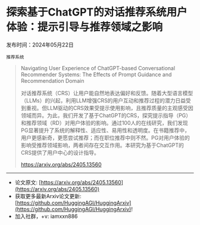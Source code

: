 # 探索基于ChatGPT的对话推荐系统用户体验：提示引导与推荐领域之影响
发布时间：2024年05月22日

`推荐系统`
> Navigating User Experience of ChatGPT-based Conversational Recommender Systems: The Effects of Prompt Guidance and Recommendation Domain
>
> 对话推荐系统（CRS）让用户能自然地表达偏好和反馈。随着大型语言模型（LLMs）的兴起，利用LLM增强CRS的用户互动和推荐过程的潜力日益受到重视。但LLM驱动的CRS效果受提示使用影响，且推荐质量的主观感受因领域而异。为此，我们开发了基于ChatGPT的CRS，探究提示指导（PG）和推荐领域（RD）对用户体验的影响。通过100人的在线研究，我们发现PG显著提升了系统的解释性、适应性、易用性和透明度。在书籍推荐中，用户更感新奇，更愿尝试推荐；而在职位推荐中则不然。PG对用户体验的影响受推荐领域影响，两者间存在交互作用。本研究为基于ChatGPT的CRS提供了用户中心的设计指导。
>
> https://arxiv.org/abs/2405.13560


<hr />

- 论文原文: [https://arxiv.org/abs/2405.13560](https://arxiv.org/abs/2405.13560)
- 获取更多最新Arxiv论文更新: [https://github.com/HuggingAGI/HuggingArxiv](https://github.com/HuggingAGI/HuggingArxiv)!
- 加入社群，+v: iamxxn886